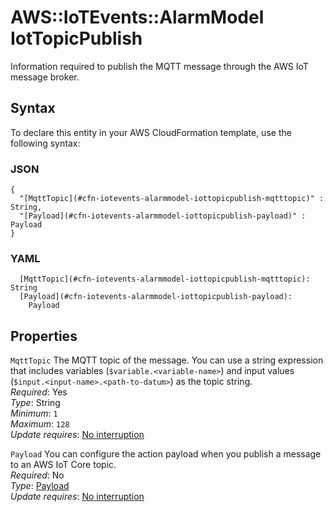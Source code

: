 # AWS::IoTEvents::AlarmModel IotTopicPublish<a name="aws-properties-iotevents-alarmmodel-iottopicpublish"></a>

Information required to publish the MQTT message through the AWS IoT message broker\.

## Syntax<a name="aws-properties-iotevents-alarmmodel-iottopicpublish-syntax"></a>

To declare this entity in your AWS CloudFormation template, use the following syntax:

### JSON<a name="aws-properties-iotevents-alarmmodel-iottopicpublish-syntax.json"></a>

```
{
  "[MqttTopic](#cfn-iotevents-alarmmodel-iottopicpublish-mqtttopic)" : String,
  "[Payload](#cfn-iotevents-alarmmodel-iottopicpublish-payload)" : Payload
}
```

### YAML<a name="aws-properties-iotevents-alarmmodel-iottopicpublish-syntax.yaml"></a>

```
  [MqttTopic](#cfn-iotevents-alarmmodel-iottopicpublish-mqtttopic): String
  [Payload](#cfn-iotevents-alarmmodel-iottopicpublish-payload):
    Payload
```

## Properties<a name="aws-properties-iotevents-alarmmodel-iottopicpublish-properties"></a>

`MqttTopic` <a name="cfn-iotevents-alarmmodel-iottopicpublish-mqtttopic"></a>
The MQTT topic of the message\. You can use a string expression that includes variables \(`$variable.<variable-name>`\) and input values \(`$input.<input-name>.<path-to-datum>`\) as the topic string\.  
_Required_: Yes  
_Type_: String  
_Minimum_: `1`  
_Maximum_: `128`  
_Update requires_: [No interruption](https://docs.aws.amazon.com/AWSCloudFormation/latest/UserGuide/using-cfn-updating-stacks-update-behaviors.html#update-no-interrupt)

`Payload` <a name="cfn-iotevents-alarmmodel-iottopicpublish-payload"></a>
You can configure the action payload when you publish a message to an AWS IoT Core topic\.  
_Required_: No  
_Type_: [Payload](aws-properties-iotevents-alarmmodel-payload.md)  
_Update requires_: [No interruption](https://docs.aws.amazon.com/AWSCloudFormation/latest/UserGuide/using-cfn-updating-stacks-update-behaviors.html#update-no-interrupt)
